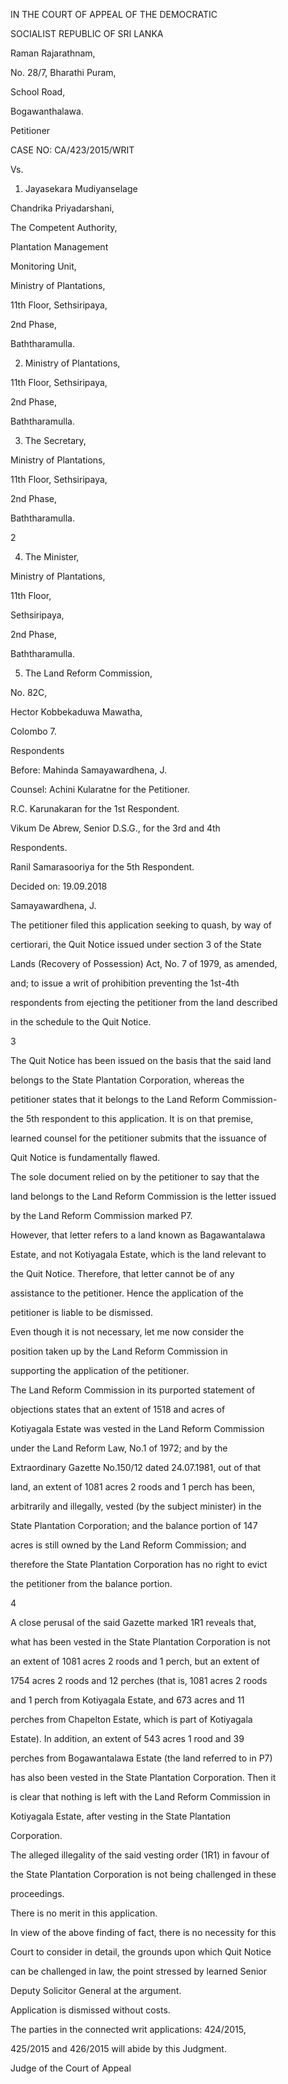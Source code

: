 IN THE COURT OF APPEAL OF THE DEMOCRATIC

SOCIALIST REPUBLIC OF SRI LANKA

Raman Rajarathnam,

No. 28/7, Bharathi Puram,

School Road,

Bogawanthalawa.

Petitioner

CASE NO: CA/423/2015/WRIT

Vs.

1. Jayasekara Mudiyanselage

Chandrika Priyadarshani,

The Competent Authority,

Plantation Management

Monitoring Unit,

Ministry of Plantations,

11th Floor, Sethsiripaya,

2nd Phase,

Baththaramulla.

2. Ministry of Plantations,

11th Floor, Sethsiripaya,

2nd Phase,

Baththaramulla.

3. The Secretary,

Ministry of Plantations,

11th Floor, Sethsiripaya,

2nd Phase,

Baththaramulla.

2

4. The Minister,

Ministry of Plantations,

11th Floor,

Sethsiripaya,

2nd Phase,

Baththaramulla.

5. The Land Reform Commission,

No. 82C,

Hector Kobbekaduwa Mawatha,

Colombo 7.

Respondents

Before: Mahinda Samayawardhena, J.

Counsel: Achini Kularatne for the Petitioner.

R.C. Karunakaran for the 1st Respondent.

Vikum De Abrew, Senior D.S.G., for the 3rd and 4th

Respondents.

Ranil Samarasooriya for the 5th Respondent.

Decided on: 19.09.2018

Samayawardhena, J.

The petitioner filed this application seeking to quash, by way of

certiorari, the Quit Notice issued under section 3 of the State

Lands (Recovery of Possession) Act, No. 7 of 1979, as amended,

and; to issue a writ of prohibition preventing the 1st-4th

respondents from ejecting the petitioner from the land described

in the schedule to the Quit Notice.

3

The Quit Notice has been issued on the basis that the said land

belongs to the State Plantation Corporation, whereas the

petitioner states that it belongs to the Land Reform Commission-

the 5th respondent to this application. It is on that premise,

learned counsel for the petitioner submits that the issuance of

Quit Notice is fundamentally flawed.

The sole document relied on by the petitioner to say that the

land belongs to the Land Reform Commission is the letter issued

by the Land Reform Commission marked P7.

However, that letter refers to a land known as Bagawantalawa

Estate, and not Kotiyagala Estate, which is the land relevant to

the Quit Notice. Therefore, that letter cannot be of any

assistance to the petitioner. Hence the application of the

petitioner is liable to be dismissed.

Even though it is not necessary, let me now consider the

position taken up by the Land Reform Commission in

supporting the application of the petitioner.

The Land Reform Commission in its purported statement of

objections states that an extent of 1518 and acres of

Kotiyagala Estate was vested in the Land Reform Commission

under the Land Reform Law, No.1 of 1972; and by the

Extraordinary Gazette No.150/12 dated 24.07.1981, out of that

land, an extent of 1081 acres 2 roods and 1 perch has been,

arbitrarily and illegally, vested (by the subject minister) in the

State Plantation Corporation; and the balance portion of 147

acres is still owned by the Land Reform Commission; and

therefore the State Plantation Corporation has no right to evict

the petitioner from the balance portion.

4

A close perusal of the said Gazette marked 1R1 reveals that,

what has been vested in the State Plantation Corporation is not

an extent of 1081 acres 2 roods and 1 perch, but an extent of

1754 acres 2 roods and 12 perches (that is, 1081 acres 2 roods

and 1 perch from Kotiyagala Estate, and 673 acres and 11

perches from Chapelton Estate, which is part of Kotiyagala

Estate). In addition, an extent of 543 acres 1 rood and 39

perches from Bogawantalawa Estate (the land referred to in P7)

has also been vested in the State Plantation Corporation. Then it

is clear that nothing is left with the Land Reform Commission in

Kotiyagala Estate, after vesting in the State Plantation

Corporation.

The alleged illegality of the said vesting order (1R1) in favour of

the State Plantation Corporation is not being challenged in these

proceedings.

There is no merit in this application.

In view of the above finding of fact, there is no necessity for this

Court to consider in detail, the grounds upon which Quit Notice

can be challenged in law, the point stressed by learned Senior

Deputy Solicitor General at the argument.

Application is dismissed without costs.

The parties in the connected writ applications: 424/2015,

425/2015 and 426/2015 will abide by this Judgment.

Judge of the Court of Appeal
